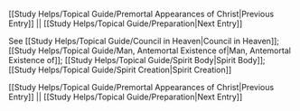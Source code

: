 [[Study Helps/Topical Guide/Premortal Appearances of Christ|Previous Entry]]  ||  [[Study Helps/Topical Guide/Preparation|Next Entry]]

 See [[Study Helps/Topical Guide/Council in Heaven|Council in Heaven]]; [[Study Helps/Topical Guide/Man, Antemortal Existence of|Man, Antemortal Existence of]]; [[Study Helps/Topical Guide/Spirit Body|Spirit Body]]; [[Study Helps/Topical Guide/Spirit Creation|Spirit Creation]]

[[Study Helps/Topical Guide/Premortal Appearances of Christ|Previous Entry]]  ||  [[Study Helps/Topical Guide/Preparation|Next Entry]]